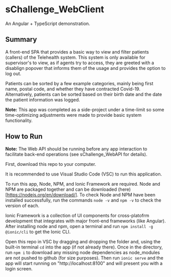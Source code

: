 # sChallenge_WebClient
An Angular + TypeScript demonstration.
## Summary
A front-end SPA that provides a basic way to view and filter patients (callers) of the Telehealth system. This system is only available for supervisor's to view, as if agents try to access, they are greeted with a disablign popover that informs them of the usage and provides the option to log out.
 
Patients can be sorted by a few example categories, mainly being first name, postal code, and whether they have contracted Covid-19. Alternatively, patients can be sorted based on their birth date and the date the patient information was logged.
 
**Note:** This app was completed as a side-project under a time-limit so some time-optimizing adjustments were made to provide basic system functionality.
## How to Run
**Note:** The Web API should be running before any app interaction to facilitate back-end operations (see sChallenge_WebAPI for details).

First, download this repo to your computer.

It is recommended to use Visual Studio Code (VSC) to run this application.

To run this app, Node, NPM, and Ionic Framework are required. Node and NPM are packaged together and can be downloaded (here)[https://nodejs.org/en/download/]. To check Node and NPM have been installed successfully, run the commands `node -v` and `npm -v` to check the version of each.

Ionic Framework is a collection of UI components for cross-platofrm development that integrates with major front-end frameworks (like Angular). After installing node and npm, open a terminal and run `npm install -g @ionic/cli` to get the Ionic CLI. 

Open this repo in VSC by dragging and dropping the folder and, using the built-in terminal `cd` into the app (if not already there). Once in the directory, run `npm i` to download any missing node dependencies as node_modules are not pushed to github (for size purposes). Then run `ionic serve` and the app will start running on "http://localhost:8100" and will present you with a login screen. 
